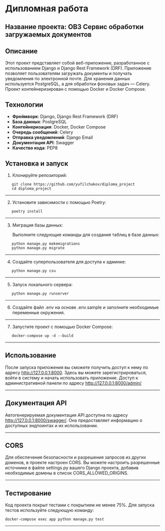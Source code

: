 # Дипломная работа 

## Название проекта: OB3 Сервис обработки загружаемых документов

## Описание
Этот проект представляет собой веб-приложение, разработанное с использованием 
Django и Django Rest Framework (DRF). Приложение позволяет пользователям загружать документы и получать 
уведомления по электронной почте. Для хранения данных используется PostgreSQL, а для обработки фоновых 
задач — Celery. Проект контейнеризирован с помощью Docker и Docker Compose.

## Технологии
- **Фреймворк**: Django, Django Rest Framework (DRF)
- **База данных**: PostgreSQL
- **Контейнеризация**: Docker, Docker Compose
- **Очередь сообщений**: Celery
- **Отправка уведомлений**: Django Email
- **Документация API**: Swagger
- **Качество кода**: PEP8

## Установка и запуск
1. Клонируйте репозиторий:
```
   git clone https://github.com/yufilchakov/diploma_project
   cd diploma_project
```
********************************
2. Установите зависимости с помощью Poetry:
```
   poetry install
```
********************************
3. Миграция базы данных:

   Выполните следующие команды для создания таблиц в базе данных:
```
   python manage.py makemigrations
   python manage.py migrate
```
********************************
4. Создайте суперпользователя для доступа к админке:
```
   python manage.py csu
```
********************************
5. Запуск локального сервера:
```
   python manage.py runserver
```
********************************
6. Создайте файл .env на основе .env.sample и заполните необходимые переменные окружения.
********************************
7. Запустите проект с помощью Docker Compose:
```
   docker-compose up -d --build
```
********************************
## Использование
После запуска приложения вы сможете получить доступ к нему по адресу http://127.0.0.1:8000. 
Здесь вы можете зарегистрироваться, войти в систему и начать использовать приложение.
Доступ к административной панели по адресу http://127.0.0.1:8000/admin/
********************************
## Документация API
Автогенерируемая документация API доступна по адресу http://127.0.0.1:8000/swagger/. 
Она предоставляет информацию о доступных эндпоинтах и их использовании.
********************************
## CORS
Для обеспечения безопасности и разрешения запросов из других доменов, в проекте настроен CORS.
Вы можете настроить разрешенные источники в файле settings.py вашего Django проекта, 
добавив необходимые домены в список CORS_ALLOWED_ORIGINS.
********************************
## Тестирование
Код проекта покрыт тестами с покрытием не менее 75%. 
Для запуска тестов используйте следующую команду:
```
docker-compose exec app python manage.py test
```
********************************